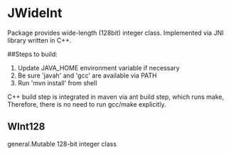 # JWideInt
Package provides wide-length (128bit) integer class.
Implemented via JNI library written in C++.

##Steps to build:

1. Update JAVA_HOME environment variable if necessary
2. Be sure 'javah' and 'gcc' are available via PATH
3. Run 'mvn install' from shell

C++ build step is integrated in maven via ant build step, which runs make, Therefore, there is no need to run gcc/make explicitly.

## WInt128
general.Mutable 128-bit integer class
